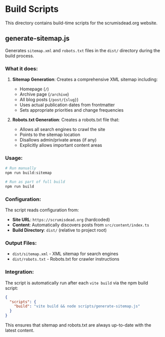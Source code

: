 # Build Scripts

This directory contains build-time scripts for the scrumisdead.org website.

## generate-sitemap.js

Generates `sitemap.xml` and `robots.txt` files in the `dist/` directory during the build process.

### What it does:

1. **Sitemap Generation**: Creates a comprehensive XML sitemap including:

   - Homepage (`/`)
   - Archive page (`/archive`)
   - All blog posts (`/post/{slug}`)
   - Uses actual publication dates from frontmatter
   - Sets appropriate priorities and change frequencies

2. **Robots.txt Generation**: Creates a robots.txt file that:
   - Allows all search engines to crawl the site
   - Points to the sitemap location
   - Disallows admin/private areas (if any)
   - Explicitly allows important content areas

### Usage:

```bash
# Run manually
npm run build:sitemap

# Run as part of full build
npm run build
```

### Configuration:

The script reads configuration from:

- **Site URL**: `https://scrumisdead.org` (hardcoded)
- **Content**: Automatically discovers posts from `src/content/index.ts`
- **Build Directory**: `dist/` (relative to project root)

### Output Files:

- `dist/sitemap.xml` - XML sitemap for search engines
- `dist/robots.txt` - Robots.txt for crawler instructions

### Integration:

The script is automatically run after each `vite build` via the npm build script:

```json
{
  "scripts": {
    "build": "vite build && node scripts/generate-sitemap.js"
  }
}
```

This ensures that sitemap and robots.txt are always up-to-date with the latest content.
